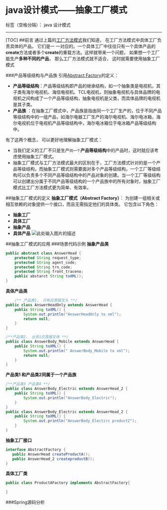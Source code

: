 ﻿# java设计模式——抽象工厂模式

标签（空格分隔）： java 设计模式

---
[TOC]
##前言
通过上篇的[工厂方法模式][1]我们知道， 在工厂方法模式中具体工厂负责具体的产品， 它们是一 一对应的。一个具体工厂中往往只有一个具体产品的**create**方法或者多个**create**的重载方法。这样就带来一个问题， 如果想一个工厂能生产**多种不同的产品**， 那么工厂方法模式就不适合， 这时就需要使用抽象工厂模式

###产品等级结构与产品族
引用[Abstract Factory][2]的定义：

- **产品等级结构**：产品等级结构即产品的继承结构，如一个抽象类是电视机，其子类有海尔电视机、海信电视机、TCL电视机，则抽象电视机与具体品牌的电视机之间构成了一个产品等级结构，抽象电视机是父类，而具体品牌的电视机是其子类。
- **产品族** ：在抽象工厂模式中，产品族是指由同一个工厂生产的，位于不同产品等级结构中的一组产品，如海尔电器工厂生产的海尔电视机、海尔电冰箱，海尔电视机位于电视机产品等级结构中，海尔电冰箱位于电冰箱产品等级结构中。

有了这两个概念， 可以更好地理解抽象工厂模式：

- 当我们定义的工厂不只是生产`同一个`**产品等级结构**中的产品时，这时就应该考虑使用抽象工厂模式。
- 抽象工厂模式与工厂方法模式最大的区别在于，工厂方法模式针对的是一个产品等级结构，而抽象工厂模式则需要面对多个产品等级结构，一个工厂等级结构可以负责多个不同产品等级结构中的产品对象的创建。当一个工厂等级结构可以创建出分属于不同产品等级结构的一个产品族中的所有对象时，抽象工厂模式比工厂方法模式更为简单、有效率。

##抽象工厂模式的定义
**抽象工厂模式（Abstract Factory）**： 为创建一组相关或相互依赖的对象提供一个接口，而且无需指定他们的具体类。
它包含以下角色：

- **抽象工厂**
- **具体工厂**
- **抽象产品**
- **具体产品**
![此处输入图片的描述][3]

##抽象工厂模式的应用
###场景代码示例
**抽象产品类**
```java
public abstract class AnswerHead {
    protected String request_type;                      
    protected String agent_code;                        
    protected String trn_code;                          
    protected String front_traceno; 
    public abstarct String toXML();
}
```
**具体产品类**
```java
    /** 产品类1， 只有应答报文头 **/
public class AnswerHeadOnly extends AnswerHead {
    public String toXML() {
        System.out.println("AnswerHeadOnly to xml");
        return null;
    }
}
```
```java
/**产品类2， 业务1应答报文体 **/
public class AnswerBody_Mobile extends AnswerHead {
    public String toXML() {
        System.out.println(" AnswerBody_Mobile to xml");
        return null;
    }
}
```
**产品类1 和产品类2同属于一个产品族**
```java
/**产品类3 产品类4 **/
public class AnswerBody_Electric extends AnswerHead_2 {
    public String toXML() {
        System.out.println("AnswerBody_Electric");
    }
}
public class AnswerBody_Electric extends AnswerHead_2 {
    public String toXML() {
        System.out.println("AnswerBody_Electirc product2");
    }
}
```
**抽象工厂接口**
```java
interface AbstractFactory {
   public AnswerHead createProductA();
   public AnswerHead_2 createproductB();
}
```

**具体工厂类**
```java
public class ProductAFactory implements AbstractFactory{
    
}
```

###Spring源码分析



  [1]: https://www.zybuluo.com/pastqing/note/129365
  [2]: http://design-patterns.readthedocs.org/zh_CN/latest/creational_patterns/abstract_factory.html
  [3]: http://design-patterns.readthedocs.org/zh_CN/latest/_images/AbatractFactory.jpg